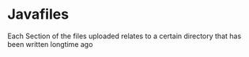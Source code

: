 # Javafiles
Each Section of the files uploaded relates to a certain directory that has been written longtime ago

